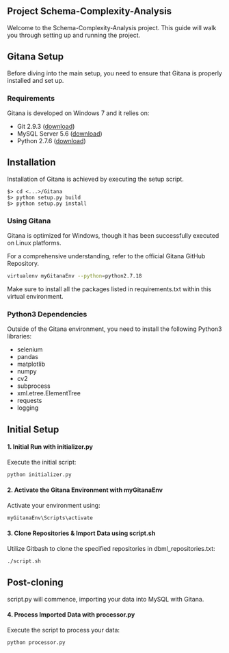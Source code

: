 ## Project Schema-Complexity-Analysis

Welcome to the Schema-Complexity-Analysis project. This guide will walk you through setting up and running the project.

## Gitana Setup
Before diving into the main setup, you need to ensure that Gitana is properly installed and set up.

### Requirements
Gitana is developed on Windows 7 and it relies on:
- Git 2.9.3 ([download](https://git-scm.com/downloads))
- MySQL Server 5.6 ([download](http://dev.mysql.com/downloads/installer/))
- Python 2.7.6 ([download](https://www.python.org/downloads/windows/))

##  Installation

Installation of Gitana is achieved by executing the setup script.
```
$> cd <...>/Gitana
$> python setup.py build
$> python setup.py install
```

### Using Gitana
Gitana is optimized for Windows, though it has been successfully executed on Linux platforms.

For a comprehensive understanding, refer to the official Gitana GitHub Repository.
```bash
virtualenv myGitanaEnv --python=python2.7.18
```
Make sure to install all the packages listed in requirements.txt within this virtual environment.

### Python3 Dependencies
Outside of the Gitana environment, you need to install the following Python3 libraries:

- selenium
- pandas
- matplotlib
- numpy
- cv2
- subprocess
- xml.etree.ElementTree
- requests
- logging


## Initial Setup

#### 1. Initial Run with initializer.py

Execute the initial script:
```bash
python initializer.py
```
#### 2. Activate the Gitana Environment with myGitanaEnv
Activate your environment using:
```python
myGitanaEnv\Scripts\activate
```
#### 3. Clone Repositories & Import Data using script.sh
Utilize Gitbash to clone the specified repositories in dbml_repositories.txt:
```bash
./script.sh
```
## Post-cloning
script.py will commence, importing your data into MySQL with Gitana.

#### 4. Process Imported Data with processor.py
Execute the script to process your data:
```bash
python processor.py
```


